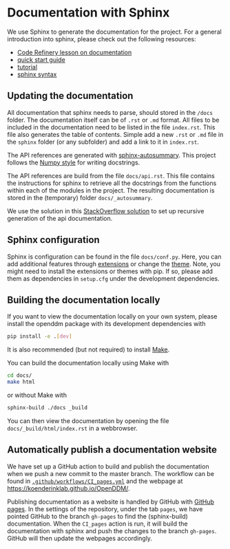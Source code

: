 # Documentation with Sphinx

We use Sphinx to generate the documentation for the project. For a general introduction into sphinx, please check out the following resources: 
- [Code Refinery lesson on documentation](https://coderefinery.org/documentation/)
- [quick start guide](https://www.sphinx-doc.org/en/master/usage/quickstart.html)
- [tutorial](https://www.sphinx-doc.org/en/master/tutorial/index.html)
- [sphinx syntax](https://pythonhosted.org/an_example_pypi_project/sphinx.html)

## Updating the documentation
All documentation that sphinx needs to parse, should stored in the `/docs` folder. The documentation itself can be of `.rst` or `.md` format. All files to be included in the documentation need to be listed in the file `index.rst`. This file also generates the table of contents. Simple add a new `.rst` or `.md` file in the `sphinx` folder (or any subfolder) and add a link to it in `index.rst`.

The API references are generated with [sphinx-autosummary](https://www.sphinx-doc.org/en/master/usage/extensions/autosummary.html). This project follows the [Numpy style](https://sphinxcontrib-napoleon.readthedocs.io/en/latest/example_numpy.html#example-numpy) for writing docstrings. 

The API references are build from the file `docs/api.rst`. This file contains the instructions for sphinx to retrieve all the docstrings from the functions within each of the modules in the project. The resulting documentation is stored in the (temporary) folder `docs/_autosummary`. 

We use the solution in this [StackOverflow solution](https://stackoverflow.com/questions/2701998/sphinx-autodoc-is-not-automatic-enough/62613202#62613202) to set up recursive generation of the api documentation.

## Sphinx configuration
Sphinx is configuration can be found in the file `docs/conf.py`. Here, you can add additional features through [extensions](https://www.sphinx-doc.org/en/master/usage/extensions/index.html) or change the [theme](https://sphinx-themes.org/). Note, you might need to install the extensions or themes with pip. If so, please add them as dependencies in `setup.cfg` under the development dependencies.

## Building the documentation locally
If you want to view the documentation locally on your own system, please install the openddm package with its development dependencies with

```bash
pip install -e .[dev]
```
It is also recommended (but not required) to install [Make](https://coderefinery.org/installation/make/).

You can build the documentation locally using Make with 

```bash
cd docs/
make html
```

or without Make with

```bash
sphinx-build ./docs _build

```

You can then view the documentation by opening the file `docs/_build/html/index.rst` in a webbrowser.

## Automatically publish a documentation website
We have set up a GitHub action to build and publish the documentation when we push a new commit to the master branch. The workflow can be found in [`.github/workflows/CI_pages.yml`](https://github.com/koenderinklab/OpenDDM/blob/master/.github/workflows/CI_pages.yml) and the webpage at https://koenderinklab.github.io/OpenDDM/. 

Publishing documentation as a website is handled by GitHub with [GitHub pages](https://docs.github.com/en/pages/getting-started-with-github-pages/creating-a-github-pages-site). In the settings of the repository, under the tab `pages`, we have pointed GitHub to the branch `gh-pages` to find the (sphinx-build) documentation. When the `CI_pages` action is run, it will build the documentation with sphinx and push the changes to the branch `gh-pages`. GitHub will then update the webpages accordingly. 
